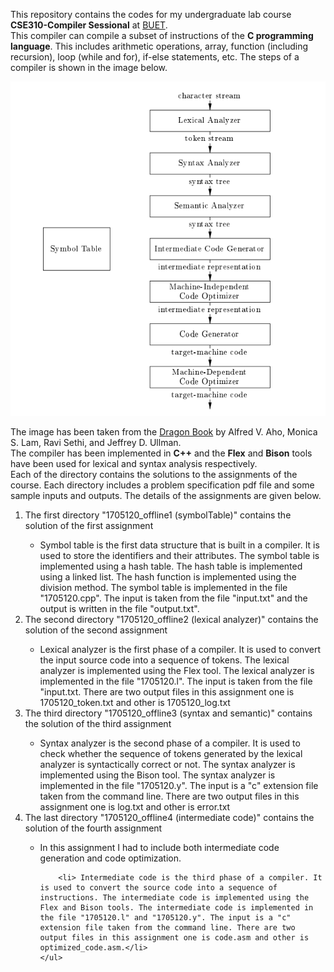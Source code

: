 This repository contains the codes for my undergraduate lab course <b>CSE310-Compiler Sessional</b> at <a href="https://www.buet.ac.bd/web/">BUET</a>.
<br>
This compiler can compile a subset of instructions of the <b>C programming language</b>. This includes arithmetic operations, array, function (including recursion), loop (while and for), if-else statements, etc.
The steps of a compiler is shown in the image below.

<img src="dragonBookCompiler.png" alt="Steps in Complier">

The image has been taken from the <a href="https://www.amazon.com/Compilers-Principles-Techniques-Tools-2nd/dp/0321486811">Dragon Book</a> by Alfred V. Aho, Monica S. Lam, Ravi Sethi, and Jeffrey D. Ullman.
<br>
The compiler has been implemented in <b>C++</b> and the <b>Flex</b> and <b>Bison</b> tools have been used for lexical and syntax analysis respectively.
<br>
Each of the directory contains the solutions to the assignments of the course. Each directory includes a problem specification pdf file and some sample inputs and outputs. The details of the assignments are given below.
<br>
<ol>
<li>The first directory "1705120_offline1 (symbolTable)" contains the solution of the first assignment</li>
    <ul>
        <li> Symbol table is the first data structure that is built in a compiler. It is used to store the identifiers and their attributes. The symbol table is implemented using a hash table. The hash table is implemented using a linked list. The hash function is implemented using the division method. The symbol table is implemented in the file "1705120.cpp". The input is taken from the file "input.txt" and the output is written in the file "output.txt".</li>
    </ul>
<li>The second directory "1705120_offline2 (lexical analyzer)" contains the solution of the second assignment</li>
    <ul>
        <li> Lexical analyzer is the first phase of a compiler. It is used to convert the input source code into a sequence of tokens. The lexical analyzer is implemented using the Flex tool. The lexical analyzer is implemented in the file "1705120.l". The input is taken from the file "input.txt. There are two output files in this assignment one is 1705120_token.txt and other is 1705120_log.txt</li>
    </ul>
<li>The third directory "1705120_offline3 (syntax and semantic)" contains the solution of the third assignment</li>
    <ul>
        <li> Syntax analyzer is the second phase of a compiler. It is used to check whether the sequence of tokens generated by the lexical analyzer is syntactically correct or not. The syntax analyzer is implemented using the Bison tool. The syntax analyzer is implemented in the file "1705120.y". The input is a "c" extension file taken from the command line. There are two output files in this assignment one is log.txt and other is error.txt</li>
    </ul>
<li>The last directory "1705120_offline4 (intermediate code)" contains the solution of the fourth assignment</li>
    <ul>
        <li> In this assignment I had to include both intermediate code generation and code optimization.</li>

        <li> Intermediate code is the third phase of a compiler. It is used to convert the source code into a sequence of instructions. The intermediate code is implemented using the Flex and Bison tools. The intermediate code is implemented in the file "1705120.l" and "1705120.y". The input is a "c" extension file taken from the command line. There are two output files in this assignment one is code.asm and other is optimized_code.asm.</li>
    </ul>
</ol>